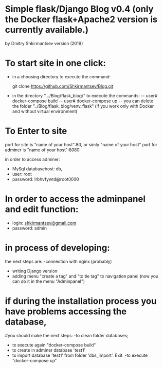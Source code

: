 # Simple flask/Django Blog v0.4 (only the Docker flask+Apache2 version is currently available.)
by Dmitry Shkirmantsev version (2019)

# To start site in one click:
- in a choosing directory to execute the command:

   git clone https://github.com/Shkirmantsev/Blog.git

- in the directory ".../Blog/flask_blog/" to execute the commands:
   -- user# docker-compose build
   -- user# docker-compose up
   -- you can delete the folder "../Blog/flask_blog/venv_flask" (if you work only with Docker and without virtual environment)

# To Enter to site
 port for site is "name of your host":80,   or simly "name of your host"
 port for adminer is "name of your host":8080

 in order to access adminer:
  - MySql databasehost: db,
  - user: root
  - password: Irbhvfywtd@root0000 

# In order to access the adminpanel and edit function:
 - login: shkirmantsev@gmail.com
 - password: admin

# in process of developing:
the next steps are:
-connection with nginx (probably) 
- writing Django version
- adding menu "create a tag" and "to tie tag" to navigation panel (now you can do it in the menu "Adminpanel")


# if during the installation process you have problems accessing the database,
#you should make the next steps:
-to clean folder databases;
- to execute again "docker-compose build"
- to create in adminer database 'test1'
- to import database 'test1' from folder 'dbs_import'. Exit.
-to execute  "docker-compose up"



